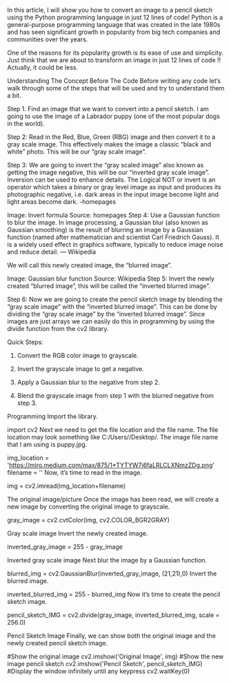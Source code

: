 In this article, I will show you how to convert an image to a pencil sketch using the Python programming language in just 12 lines of code! Python is a general-purpose programming language that was created in the late 1980s and has seen significant growth in popularity from big tech companies and communities over the years.

One of the reasons for its popularity growth is its ease of use and simplicity. Just think that we are about to transform an image in just 12 lines of code !!
Actually, it could be less.

Understanding The Concept Before The Code
Before writing any code let’s walk through some of the steps that will be used and try to understand them a bit.

Step 1. Find an image that we want to convert into a pencil sketch. I am going to use the image of a Labrador puppy (one of the most popular dogs in the world).

Step 2: Read in the Red, Blue, Green (RBG) image and then convert it to a gray scale image. This effectively makes the image a classic “black and white” photo. This will be our “gray scale image”.

Step 3: We are going to invert the “gray scaled image” also known as getting the image negative, this will be our “inverted gray scale image”. Inversion can be used to enhance details. The Logical NOT or invert is an operator which takes a binary or gray level image as input and produces its photographic negative, i.e. dark areas in the input image become light and light areas become dark. -homepages


Image: Invert formula Source: homepages
Step 4: Use a Gaussian function to blur the image. In image processing, a Gaussian blur (also known as Gaussian smoothing) is the result of blurring an image by a Gaussian function (named after mathematician and scientist Carl Friedrich Gauss). It is a widely used effect in graphics software, typically to reduce image noise and reduce detail. — Wikipedia

We will call this newly created image, the “blurred image”.


Image: Gaussian blur function Source: Wikipedia
Step 5: Invert the newly created “blurred image”, this will be called the “inverted blurred image”.

Step 6: Now we are going to create the pencil sketch image by blending the “gray scale image” with the “inverted blurred image”. This can be done by dividing the “gray scale image” by the “inverted blurred image”. Since images are just arrays we can easily do this in programming by using the divide function from the cv2 library.

Quick Steps:

1. Convert the RGB color image to grayscale.

2. Invert the grayscale image to get a negative.

3. Apply a Gaussian blur to the negative from step 2.

4. Blend the grayscale image from step 1 with the blurred negative from step 3.

Programming
Import the library.

import cv2
Next we need to get the file location and the file name. The file location may look something like C:/Users/<username>/Desktop/. The image file name that I am using is puppy.jpg.

img_location = '<https://miro.medium.com/max/875/1*TYTYW7i6faLRLCLXNmzZDg.png>'
filename = ''
Now, it’s time to read in the image.

img = cv2.imread(img_location+filename)

The original image/picture
Once the image has been read, we will create a new image by converting the original image to grayscale.

gray_image = cv2.cvtColor(img, cv2.COLOR_BGR2GRAY) 

Gray scale image
Invert the newly created image.

inverted_gray_image = 255 - gray_image

Inverted gray scale image
Next blur the image by a Gaussian function.

blurred_img = cv2.GaussianBlur(inverted_gray_image, (21,21),0) 
Invert the blurred image.

inverted_blurred_img = 255 - blurred_img
Now it’s time to create the pencil sketch image.

pencil_sketch_IMG = cv2.divide(gray_image, inverted_blurred_img, scale = 256.0)

Pencil Sketch Image
Finally, we can show both the original image and the newly created pencil sketch image.

#Show the original image
cv2.imshow('Original Image', img)
#Show the new image pencil sketch
cv2.imshow('Pencil Sketch', pencil_sketch_IMG)
#Display the window infinitely until any keypress
cv2.waitKey(0)

